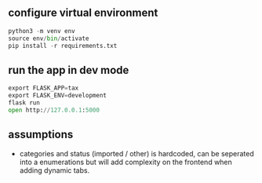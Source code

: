 
## configure virtual environment
```python
python3 -m venv env
source env/bin/activate
pip install -r requirements.txt
```


## run the app in dev mode
```python
export FLASK_APP=tax
export FLASK_ENV=development
flask run
open http://127.0.0.1:5000
```
## assumptions
- categories and status (imported / other) is hardcoded, can be seperated into a enumerations but will add complexity on the frontend when adding dynamic tabs.
